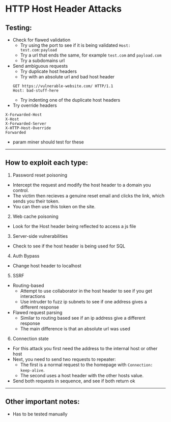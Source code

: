 # HTTP Host Header Attacks

## Testing:
- Check for flawed validation
  - Try using the port to see if it is being validated `Host: test.com:payload`
  - Try a url that ends the same, for example `test.com` and `payload.com`
  - Try a subdomains url
- Send ambiguous requests
  - Try duplicate host headers
  - Try with an absolute url and bad host header
   ```http
   GET https://vulnerable-website.com/ HTTP/1.1
   Host: bad-stuff-here
   ```
  -  Try indenting one of the duplicate host headers
-  Try override headers
  ```
  X-Forwarded-Host
  X-Host
  X-Forwarded-Server
  X-HTTP-Host-Override
  Forwarded
  ```
  - param miner should test for these

---

## How to exploit each type:

1. Password reset poisoning
  - Intercept the request and modify the host header to a domain you control.
  - The victim then recieves a genuine reset email and clicks the link, which sends you their token.
  - You can then use this token on the site.
2. Web cache poisoning
  - Look for the Host header being reflected to access a js file
3. Server-side vulnerabilities
  - Check to see if the host header is being used for SQL
4. Auth Bypass
  - Change host header to localhost
5. SSRF
  - Routing-based
    - Attempt to use collaborator in the host header to see if you get interactions
    - Use intruder to fuzz ip subnets to see if one address gives a different response
  - Flawed request parsing
    - Similar to routing based see if an ip address give a different response
    - The main difference is that an absolute url was used
6. Connection state
  - For this attack you first need the address to the internal host or other host
  - Next, you need to send two requests to repeater:
    - The first is a normal request to the homepage with `Connection: keep-alive`.
    - The second uses a host header with the other hosts value.
  - Send both requests in sequence, and see if both return ok

---

## Other important notes:
- Has to be tested manually
